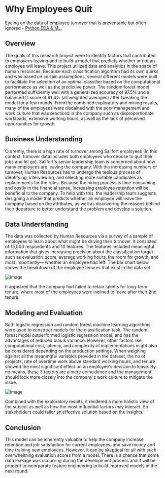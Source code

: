 # Why Employees Quit
Eyeing on the data of employee turnover that is preventable but often ignored - [Python EDA & ML](https://github.com/LyKenn-DS/Providing-data-driven-suggestions-for-HR/blob/835f6e2396f85cd8abff14f48c9f6201fe207440/End-to-end_Machine-Learning-Project.ipynb).

## Overview 
The goals of this research project were to identify factors that contributed to employees leaving and to build a model that predicts whether or not an employee will leave. This project utilized data and analytics in the space of human resources. Because each classification algorithm had its own quirks and was based on certain assumptions, several different models were built to facilitate the selection of an optimal classifier based on the computational performance as well as the predictive power. The random forest model performed sufficiently well with a generalized accuracy of 97.5% and a balanced f1 score of 91.4% (all weighted averages) after tweaking the model for a few rounds. From the combined exploratory and mining results, many of the employees were disdained with the poor management and work culture that was practiced in the company such as disproportionate workloads, extensive working hours, as well as the lack of perceived opportunities for growth.      

## Business Understanding
Currently, there is a high rate of turnover among Salifort employees (In this context, turnover data includes both employees who choose to quit their jobs and let go). Salifort's senior leadership team is concerned about how many employees are leaving the company. With the increasing numbers of turnover, Human Resources has to undergo the tedious process of identifying, interviewing, and selecting more suitable candidates as replacements for the roles. Because the hiring process is time-consuming and costly in the financial sense, increasing employee retention will be beneficial to the company. To help with this, the leadership team suggests designing a model that predicts whether an employee will leave the company based on the attributes, as well as discovering the reasons behind their departure to better understand the problem and develop a solution.    

## Data Understanding
The data was collected by Human Resources via a survey of a sample of employees to learn about what might be driving their turnover. It consisted of 15,000 respondents and 10 features. The features included meaningful information that gives increasing precision about the classification target such as evaluation_score, average working hours, the room for growth, and most importantly— whether an employee had left. The bar chart below shows the breakdown of the  employee tenures that exist in the data set. 

![image](https://github.com/user-attachments/assets/70a26aff-400a-4623-bb26-5ebb098fafba)

It appeared that the company had failed to retain talents for long-term tenure, where most of the employees were inclined to leave after their 2nd tenure.  

## Modeling and Evaluation
Both logistic regression and random forest machine learning algorithms were used to construct models for the classification task. The random forest model outperformed logistic regression model, and has the advantages of reduced bias & variance. However, other factors like computational cost, latency, and complexity of implementations might also be considered depending on the production settings. When weighing against all the meaningful variables provided in the dataset, the no of projects, rate of overtime work above standard working hours, and tenure showed the most significant effect on an employee's decision to leave. By no means, these 3 factors are a mere coincidence and the management should look more closely into the company's work culture to mitigate the issue.       

![image](https://github.com/user-attachments/assets/a3fd7640-bec7-4d1e-98a8-2bedd22dac72)

Combined with the exploratory results, it rendered a more holistic view of the subject as well as how the most influential factors may interact. So stakeholders could tailor an effective solution based on the insights. 

## Conclusion
This model can be inherently valuable to help the company increase retention and job satisfaction for current employees, and save money and time training new employees. However, it can be skeptical for all with such overwhelming evaluation scores from a model. There is a chance that some data leakage was occurring during the development process and it will be prudent to incorporate feature engineering to build improved models in the next round.     
